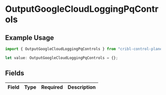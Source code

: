 # OutputGoogleCloudLoggingPqControls

## Example Usage

```typescript
import { OutputGoogleCloudLoggingPqControls } from "cribl-control-plane/models";

let value: OutputGoogleCloudLoggingPqControls = {};
```

## Fields

| Field       | Type        | Required    | Description |
| ----------- | ----------- | ----------- | ----------- |